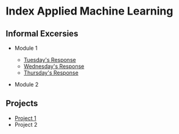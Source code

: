 # Index Applied Machine Learning

## Informal Excersies
- Module 1
    - [Tuesday's Response](tues1.md)
    - [Wednesday's Response](weds1.md)
    - [Thursday's Response](thurs1.md)
    
- Module 2

## Projects
- [Project 1](project1.md)
- Project 2
